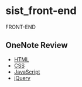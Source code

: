 # sist_front-end
FRONT-END


## OneNote Review

* [HTML](https://github.com/RyuKyeongWoo/sist_front-end/blob/master/OneNote%20Review/HTML.one?raw=true)
* [CSS](https://github.com/RyuKyeongWoo/sist_front-end/blob/master/OneNote%20Review/CSS.one?raw=true)
* [JavaScript](https://github.com/RyuKyeongWoo/sist_front-end/blob/master/OneNote%20Review/JavaScript.one?raw=true)
* [jQuery](https://github.com/RyuKyeongWoo/sist_front-end/blob/master/OneNote%20Review/jQuery.one?raw=true)

